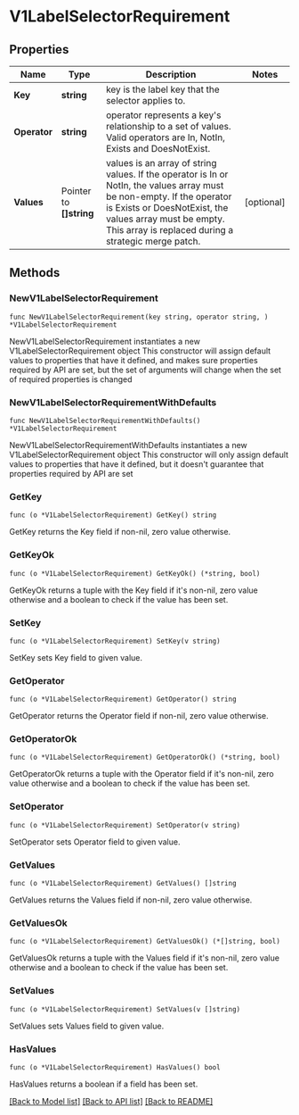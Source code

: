 # V1LabelSelectorRequirement

## Properties

Name | Type | Description | Notes
------------ | ------------- | ------------- | -------------
**Key** | **string** | key is the label key that the selector applies to. | 
**Operator** | **string** | operator represents a key&#39;s relationship to a set of values. Valid operators are In, NotIn, Exists and DoesNotExist. | 
**Values** | Pointer to **[]string** | values is an array of string values. If the operator is In or NotIn, the values array must be non-empty. If the operator is Exists or DoesNotExist, the values array must be empty. This array is replaced during a strategic merge patch. | [optional] 

## Methods

### NewV1LabelSelectorRequirement

`func NewV1LabelSelectorRequirement(key string, operator string, ) *V1LabelSelectorRequirement`

NewV1LabelSelectorRequirement instantiates a new V1LabelSelectorRequirement object
This constructor will assign default values to properties that have it defined,
and makes sure properties required by API are set, but the set of arguments
will change when the set of required properties is changed

### NewV1LabelSelectorRequirementWithDefaults

`func NewV1LabelSelectorRequirementWithDefaults() *V1LabelSelectorRequirement`

NewV1LabelSelectorRequirementWithDefaults instantiates a new V1LabelSelectorRequirement object
This constructor will only assign default values to properties that have it defined,
but it doesn't guarantee that properties required by API are set

### GetKey

`func (o *V1LabelSelectorRequirement) GetKey() string`

GetKey returns the Key field if non-nil, zero value otherwise.

### GetKeyOk

`func (o *V1LabelSelectorRequirement) GetKeyOk() (*string, bool)`

GetKeyOk returns a tuple with the Key field if it's non-nil, zero value otherwise
and a boolean to check if the value has been set.

### SetKey

`func (o *V1LabelSelectorRequirement) SetKey(v string)`

SetKey sets Key field to given value.


### GetOperator

`func (o *V1LabelSelectorRequirement) GetOperator() string`

GetOperator returns the Operator field if non-nil, zero value otherwise.

### GetOperatorOk

`func (o *V1LabelSelectorRequirement) GetOperatorOk() (*string, bool)`

GetOperatorOk returns a tuple with the Operator field if it's non-nil, zero value otherwise
and a boolean to check if the value has been set.

### SetOperator

`func (o *V1LabelSelectorRequirement) SetOperator(v string)`

SetOperator sets Operator field to given value.


### GetValues

`func (o *V1LabelSelectorRequirement) GetValues() []string`

GetValues returns the Values field if non-nil, zero value otherwise.

### GetValuesOk

`func (o *V1LabelSelectorRequirement) GetValuesOk() (*[]string, bool)`

GetValuesOk returns a tuple with the Values field if it's non-nil, zero value otherwise
and a boolean to check if the value has been set.

### SetValues

`func (o *V1LabelSelectorRequirement) SetValues(v []string)`

SetValues sets Values field to given value.

### HasValues

`func (o *V1LabelSelectorRequirement) HasValues() bool`

HasValues returns a boolean if a field has been set.


[[Back to Model list]](../README.md#documentation-for-models) [[Back to API list]](../README.md#documentation-for-api-endpoints) [[Back to README]](../README.md)


